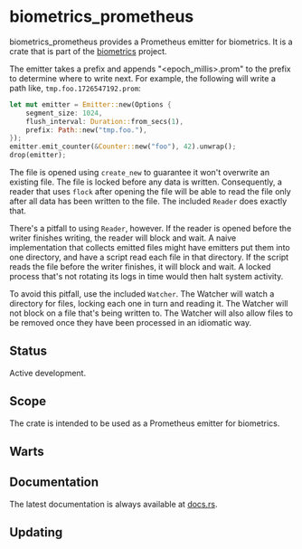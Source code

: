 biometrics_prometheus
=====================

biometrics_prometheus provides a Prometheus emitter for biometrics.  It is a crate that is part of the
[biometrics](https://crates.io/crates/biometrics) project.

The emitter takes a prefix and appends "<epoch_millis>.prom" to the prefix to determine where to write next.  For
example, the following will write a path like, `tmp.foo.1726547192.prom`:

```rust
let mut emitter = Emitter::new(Options {
    segment_size: 1024,
    flush_interval: Duration::from_secs(1),
    prefix: Path::new("tmp.foo."),
});
emitter.emit_counter(&Counter::new("foo"), 42).unwrap();
drop(emitter);
```

The file is opened using `create_new` to guarantee it won't overwrite an existing file.  The file is locked before any
data is written.  Consequently, a reader that uses `flock` after opening the file will be able to read the file only
after all data has been written to the file.  The included `Reader` does exactly that.

There's a pitfall to using `Reader`, however.  If the reader is opened before the writer finishes writing, the reader
will block and wait.  A naive implementation that collects emitted files might have emitters put them into one
directory, and have a script read each file in that directory.  If the script reads the file before the writer finishes,
it will block and wait.  A locked process that's not rotating its logs in time would then halt system activity.

To avoid this pitfall, use the included `Watcher`.  The Watcher will watch a directory for files, locking each one in
turn and reading it.  The Watcher will not block on a file that's being written to.  The Watcher will also allow files
to be removed once they have been processed in an idiomatic way.

Status
------

Active development.

Scope
-----

The crate is intended to be used as a Prometheus emitter for biometrics.

Warts
-----

Documentation
-------------

The latest documentation is always available at
[docs.rs](https://docs.rs/biometrics_prometheus/latest/biometrics_prometheus/).

Updating
--------
